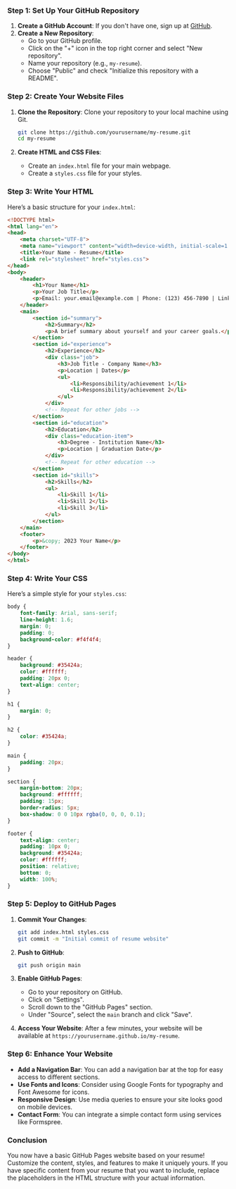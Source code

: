 ### Step 1: Set Up Your GitHub Repository

1. **Create a GitHub Account**: If you don't have one, sign up at [GitHub](https://github.com).
2. **Create a New Repository**:
   - Go to your GitHub profile.
   - Click on the "+" icon in the top right corner and select "New repository".
   - Name your repository (e.g., `my-resume`).
   - Choose "Public" and check "Initialize this repository with a README".

### Step 2: Create Your Website Files

1. **Clone the Repository**: Clone your repository to your local machine using Git.
   ```bash
   git clone https://github.com/yourusername/my-resume.git
   cd my-resume
   ```

2. **Create HTML and CSS Files**:
   - Create an `index.html` file for your main webpage.
   - Create a `styles.css` file for your styles.

### Step 3: Write Your HTML

Here’s a basic structure for your `index.html`:

```html
<!DOCTYPE html>
<html lang="en">
<head>
    <meta charset="UTF-8">
    <meta name="viewport" content="width=device-width, initial-scale=1.0">
    <title>Your Name - Resume</title>
    <link rel="stylesheet" href="styles.css">
</head>
<body>
    <header>
        <h1>Your Name</h1>
        <p>Your Job Title</p>
        <p>Email: your.email@example.com | Phone: (123) 456-7890 | LinkedIn: your-linkedin-url</p>
    </header>
    <main>
        <section id="summary">
            <h2>Summary</h2>
            <p>A brief summary about yourself and your career goals.</p>
        </section>
        <section id="experience">
            <h2>Experience</h2>
            <div class="job">
                <h3>Job Title - Company Name</h3>
                <p>Location | Dates</p>
                <ul>
                    <li>Responsibility/achievement 1</li>
                    <li>Responsibility/achievement 2</li>
                </ul>
            </div>
            <!-- Repeat for other jobs -->
        </section>
        <section id="education">
            <h2>Education</h2>
            <div class="education-item">
                <h3>Degree - Institution Name</h3>
                <p>Location | Graduation Date</p>
            </div>
            <!-- Repeat for other education -->
        </section>
        <section id="skills">
            <h2>Skills</h2>
            <ul>
                <li>Skill 1</li>
                <li>Skill 2</li>
                <li>Skill 3</li>
            </ul>
        </section>
    </main>
    <footer>
        <p>&copy; 2023 Your Name</p>
    </footer>
</body>
</html>
```

### Step 4: Write Your CSS

Here’s a simple style for your `styles.css`:

```css
body {
    font-family: Arial, sans-serif;
    line-height: 1.6;
    margin: 0;
    padding: 0;
    background-color: #f4f4f4;
}

header {
    background: #35424a;
    color: #ffffff;
    padding: 20px 0;
    text-align: center;
}

h1 {
    margin: 0;
}

h2 {
    color: #35424a;
}

main {
    padding: 20px;
}

section {
    margin-bottom: 20px;
    background: #ffffff;
    padding: 15px;
    border-radius: 5px;
    box-shadow: 0 0 10px rgba(0, 0, 0, 0.1);
}

footer {
    text-align: center;
    padding: 10px 0;
    background: #35424a;
    color: #ffffff;
    position: relative;
    bottom: 0;
    width: 100%;
}
```

### Step 5: Deploy to GitHub Pages

1. **Commit Your Changes**:
   ```bash
   git add index.html styles.css
   git commit -m "Initial commit of resume website"
   ```

2. **Push to GitHub**:
   ```bash
   git push origin main
   ```

3. **Enable GitHub Pages**:
   - Go to your repository on GitHub.
   - Click on "Settings".
   - Scroll down to the "GitHub Pages" section.
   - Under "Source", select the `main` branch and click "Save".

4. **Access Your Website**: After a few minutes, your website will be available at `https://yourusername.github.io/my-resume`.

### Step 6: Enhance Your Website

- **Add a Navigation Bar**: You can add a navigation bar at the top for easy access to different sections.
- **Use Fonts and Icons**: Consider using Google Fonts for typography and Font Awesome for icons.
- **Responsive Design**: Use media queries to ensure your site looks good on mobile devices.
- **Contact Form**: You can integrate a simple contact form using services like Formspree.

### Conclusion

You now have a basic GitHub Pages website based on your resume! Customize the content, styles, and features to make it uniquely yours. If you have specific content from your resume that you want to include, replace the placeholders in the HTML structure with your actual information.
